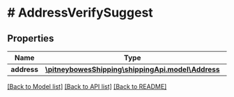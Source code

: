 # # AddressVerifySuggest

## Properties

Name | Type | Description | Notes
------------ | ------------- | ------------- | -------------
**address** | [**\pitneybowesShipping\shippingApi.model\Address**](Address.md) |  | [optional] 

[[Back to Model list]](../../README.md#documentation-for-models) [[Back to API list]](../../README.md#documentation-for-api-endpoints) [[Back to README]](../../README.md)


